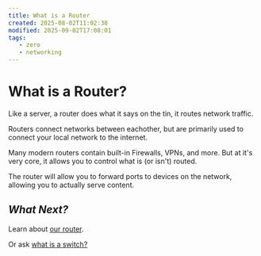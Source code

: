 ```yaml
---
title: What is a Router
created: 2025-08-02T11:02:38
modified: 2025-09-02T17:08:01
tags:
   - zero
   - networking
---
```


# What is a Router?

Like a server, a router does what it says on the tin, it routes network traffic.

Routers connect networks between eachother, but are primarily used to connect your local network to the internet.

Many modern routers contain built-in Firewalls, VPNs, and more. But at it's very core, it allows you to control what is (or isn't) routed.

The router will allow you to forward ports to devices on the network, allowing you to actually serve content.

## *What Next?*

Learn about [our router](networking/supermacs.md).

Or ask [what is a switch?](./what-is-a-switch.md)
